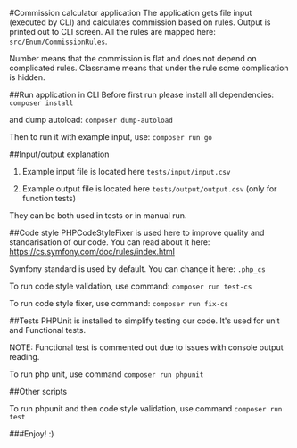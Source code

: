 #Commission calculator application
The application gets file input (executed by CLI) and calculates commission based on rules.
Output is printed out to CLI screen.
All the rules are mapped here: `src/Enum/CommissionRules`.


Number means that the commission is flat and does not depend on complicated rules. 
Classname means that under the rule some complication is hidden.

##Run application in CLI 
Before first run please install all dependencies:
`composer install`

and dump autoload:
`composer dump-autoload`

Then to run it with example input, use:
`composer run go`

##Input/output explanation
1. Example input file is located here `tests/input/input.csv`

2. Example output file is located here `tests/output/output.csv` (only for function tests)

They can be both used in tests or in manual run.

##Code style
PHPCodeStyleFixer is used here to improve quality and standarisation of our code.
You can read about it here:
https://cs.symfony.com/doc/rules/index.html

Symfony standard is used by default. You can change it here: `.php_cs`

To run code style validation, use command: `composer run test-cs`

To run code style fixer, use command: `composer run fix-cs`

##Tests
PHPUnit is installed to simplify testing our code. It's used for unit and Functional tests.

NOTE: Functional test is commented out due to issues with console output reading.

To run php unit, use command `composer run phpunit`


##Other scripts

To run phpunit and then code style validation, use command `composer run test`

###Enjoy! :) 